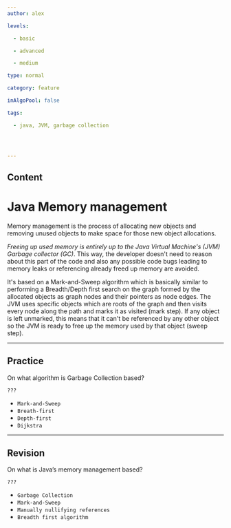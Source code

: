 ```yaml
---
author: alex

levels:

  - basic

  - advanced

  - medium

type: normal

category: feature

inAlgoPool: false

tags:

  - java, JVM, garbage collection




---
```

## Content
# Java Memory management

Memory management is the process of allocating new objects and removing unused objects to make space for those new object allocations. 


*Freeing up used memory is entirely up to the Java Virtual Machine's (JVM) Garbage collector (GC)*. This way, the developer doesn't need to reason about this part of the code and also any possible code bugs leading to memory leaks or referencing already freed up memory are avoided.

It's based on a Mark-and-Sweep algorithm which is basically similar to performing a Breadth/Depth first search on the graph formed by the allocated objects as graph nodes and their pointers as node edges. The JVM uses specific objects which are roots of the graph and then visits every node along the path and marks it as visited (mark step). If any object is left unmarked, this means that it can't be referenced by any other object so the JVM is ready to free up the memory used by that object (sweep step).

---
## Practice

On what algorithm is Garbage Collection based?

`???`


* `Mark-and-Sweep` 
* `Breath-first` 
* `Depth-first` 
* `Dijkstra`

---
## Revision

On what is Java’s memory management based?

`???`


* `Garbage Collection` 
* `Mark-and-Sweep` 
* `Manually nullifying references` 
* `Breadth first algorithm`

